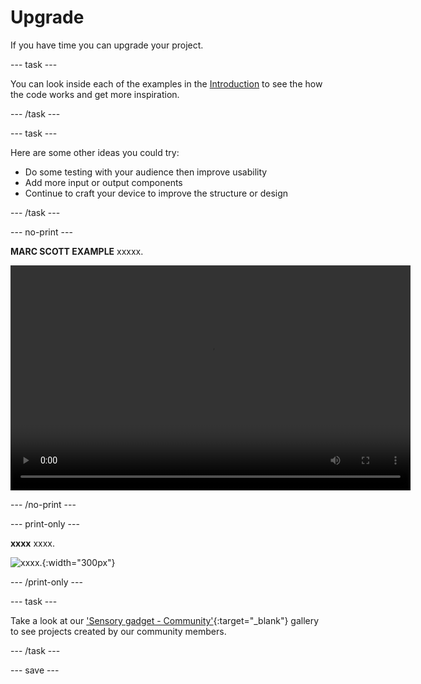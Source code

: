 # Upgrade

If you have time you can upgrade your project.

--- task ---

You can look inside each of the examples in the [Introduction](.) to see the how the code works and get more inspiration.

--- /task ---

--- task ---

Here are some other ideas you could try:
+ Do some testing with your audience then improve usability
+ Add more input or output components
+ Continue to craft your device to improve the structure or design

--- /task ---

--- no-print ---

**MARC SCOTT EXAMPLE**
xxxxx. 

<video width="640" height="360" controls>
<source src="images/xxxx.mp4" type="video/mp4">
Your browser does not support WebM video, try FireFox or Chrome
</video>

--- /no-print ---

--- print-only ---

**xxxx**
xxxx. 

![xxxx.](images/xxxx.jpeg){:width="300px"}

--- /print-only ---

--- task ---

Take a look at our 
['Sensory gadget - Community'](https://wke.lt/w/s/qX5TaK){:target="_blank"} gallery to see projects created by our community members.

--- /task ---

--- save ---

